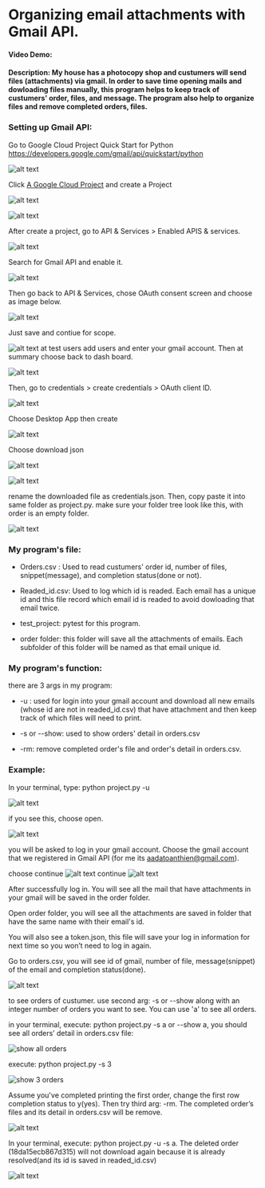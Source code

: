 # Organizing email attachments with Gmail API.
#### Video Demo:  <URL HERE>
#### Description: My house has a photocopy shop and custumers will send files (attachments) via gmail. In order to save time opening mails and dowloading files manually, this program helps to keep track of custumers' order, files, and message. The program also help to organize files and remove completed orders, files.

### Setting up Gmail API:

Go to Google Cloud Project Quick Start for Python
https://developers.google.com/gmail/api/quickstart/python

![alt text](image/0.png)

Click [A Google Cloud Project](https://developers.google.com/workspace/guides/create-project) and create a Project

![alt text](image/1.png)

![alt text](image/2.png)

After create a project, go to API & Services > Enabled APIS & services.

![alt text](image/3.png)

Search for Gmail API and enable it.

![alt text](image/4.png)

Then go back to API & Services, chose OAuth consent screen and choose as image below.

![alt text](image/5.png)

Just save and contiue for scope.

![alt text](image/6.png)
at test users add users and enter your gmail account. Then at summary choose back to dash board.

![alt text](image/7.png)

Then, go to credentials > create credentials > OAuth client ID.

![alt text](image/8.png)

Choose Desktop App then create

![alt text](image/9.png)

Choose download json

![alt text](image/10.png)

![alt text](image/11.png)

rename the downloaded file as credentials.json. Then, copy paste it into same folder as project.py. make sure your folder tree look like this, with order is an empty folder.

![alt text](image/12.png)

### My program's file:

- Orders.csv : Used to read custumers' order id, number of files, snippet(message), and completion status(done or not).

- Readed_id.csv: Used to log which id is readed. Each email has a unique id and this file record which email id is readed to avoid dowloading that email twice.

- test_project: pytest for this program.

- order folder: this folder will save all the attachments of emails. Each subfolder of this folder will be named as that email unique id.

### My program's function:
there are 3 args in my program:

- -u : used for login into your gmail account and download all new emails (whose id are not in readed_id.csv) that have attachment and then keep track of which files will need to print.

- -s or --show: used to show orders' detail in orders.csv

- -rm: remove completed order's file and order's detail in orders.csv.



### Example:
In your terminal, type: python project.py -u

![alt text](image/14.png)

if you see this, choose open.

![alt text](image/15.png)

you will be asked to log in your gmail account. Choose the gmail account that we registered in Gmail API (for me its aadatoanthien@gmail.com).

choose continue
![alt text](image/16.png)
continue
![alt text](image/17.png)

After successfully log in. You will see all the mail that have attachments in your gmail will be saved in the order folder.

Open order folder, you will see all the attachments are saved in folder that have the same name with their email's id.

You will also see a token.json, this file will save your log in information for next time so you won’t need to log in again.


Go to orders.csv, you will see id of gmail, number of file, message(snippet) of the email and completion status(done).

![alt text](image/18.png)

to see orders of custumer. use second arg: -s or --show along with an integer number of orders you want to see. You can use 'a' to see all orders.

in your terminal, execute: python project.py -s a or --show a, you should see all orders’ detail in orders.csv file:

![show all orders](image/19.png)

execute: python project.py -s 3

![show 3 orders](image/20.png)

Assume you've completed printing the first order, change the first row completion status to y(yes). Then try third arg: -rm. The completed order’s files and its detail in orders.csv will be remove.

![alt text](image/21.png)


In your terminal, execute: python project.py -u -s a. The deleted order (18da15ecb867d315) will not download again because it is already resolved(and its id is saved in readed_id.csv)

![alt text](image/23.png)
